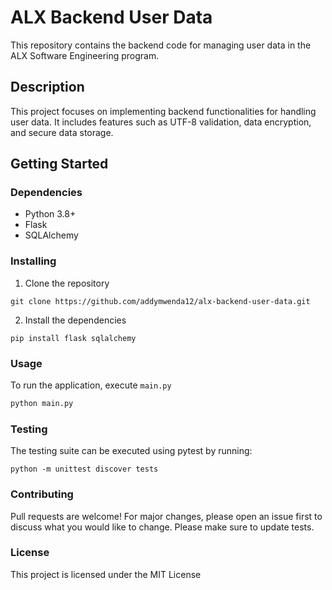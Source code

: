 # ALX Backend User Data

This repository contains the backend code for managing user data in the ALX Software Engineering program.

## Description

This project focuses on implementing backend functionalities for handling user data. It includes features such as UTF-8 validation, data encryption, and secure data storage.

## Getting Started

### Dependencies

* Python 3.8+
* Flask
* SQLAlchemy

### Installing

1. Clone the repository
```console
git clone https://github.com/addymwenda12/alx-backend-user-data.git
```

2. Install the dependencies
```console
pip install flask sqlalchemy
```

### Usage
To run the application, execute `main.py`
```python
python main.py
```

### Testing
The testing suite can be executed using pytest by running:
```console
python -m unittest discover tests
```

### Contributing
Pull requests are welcome! For major changes, please open an issue first to discuss what you would like to change. Please make sure to update tests.

### License
This project is licensed under the MIT License